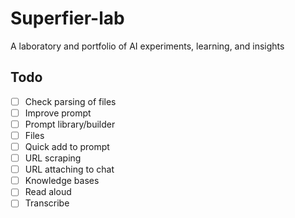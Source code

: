 # Superfier-lab

A laboratory and portfolio of AI experiments, learning, and insights

## Todo

- [ ] Check parsing of files
- [ ] Improve prompt
- [ ] Prompt library/builder
- [ ] Files
- [ ] Quick add to prompt
- [ ] URL scraping
- [ ] URL attaching to chat
- [ ] Knowledge bases
- [ ] Read aloud
- [ ] Transcribe
